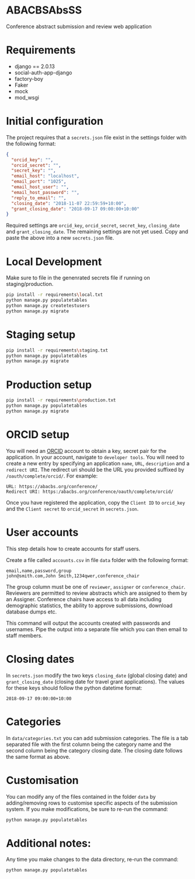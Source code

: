 # ABACBSAbsSS
Conference abstract submission and review web application

# Requirements
- django == 2.0.13
- social-auth-app-django
- factory-boy
- Faker
- mock
- mod_wsgi


# Initial configuration
The project requires that a `secrets.json` file exist in the settings folder with
the following format:

```json
{
  "orcid_key": "",
  "orcid_secret": "",
  "secret_key": "",
  "email_host": "localhost",
  "email_port": "1025",
  "email_host_user": "",
  "email_host_password": "",
  "reply_to_email": "",
  "closing_date": "2018-11-07 22:59:59+10:00",
  "grant_closing_date": "2018-09-17 09:00:00+10:00"
}
```

Required settings are `orcid_key`, `orcid_secret`, `secret_key`, `closing_date`
and `grant_closing_date`. The remaining settings are not yet used. Copy and paste
the above into a new `secrets.json` file.


# Local Development
Make sure to file in the genenrated secrets file if running on staging/production.

```bash
pip install -r requirements\local.txt
python manage.py populatetables
python manage.py createtestusers
python manage.py migrate
```

# Staging setup
```bash
pip install -r requirements\staging.txt
python manage.py populatetables
python manage.py migrate
```

# Production setup
```bash
pip install -r requirements\production.txt
python manage.py populatetables
python manage.py migrate
```

# ORCID setup
You will need an [ORCID](https://orcid.org/) account to obtain a key, secret
pair for the application. In your account, navigate to `developer tools`. You
will need to create a new entry by specifying an application `name`, `URL`,
`description` and a `redirect URI`. The redirect uri should be the URL you provided
suffixed by `/oauth/complete/orcid/`. For example: 

```
URL: https://abacbs.org/conference/
Redirect URI: https:/abacbs.org/conference/oauth/complete/orcid/
```

Once you have registered the application, copy the `Client ID` to `orcid_key`
and the `Client secret` to `orcid_secret` in `secrets.json`.


# User accounts
This step details how to create accounts for staff users.

Create a file called `accounts.csv` in file `data` folder with the following 
format:

```csv
email,name,password,group
john@smith.com,John Smith,1234qwer,conference_chair
```

The group column must be one of `reviewer`, `assigner` or `conference_chair`.
Reviewers are permitted to review abstracts which are assigned to them by
an Assigner. Conference chairs have access to all data including demographic
statistics, the ability to approve submissions, download database dumps etc. 

This command will output the accounts created with passwords and usernames. Pipe
the output into a separate file which you can then email to staff members.


# Closing dates
In `secrets.json` modify the two keys `closing_date` (global closing date)
and `grant_closing_date` (closing date for travel grant applications). The values
for these keys should follow the python datetime format:

```
2018-09-17 09:00:00+10:00
```

# Categories
In `data/categories.txt` you can add submission categories. The file is a
tab separated file with the first column being the category name and the second
column being the category closing date. The closing date follows the same format
as above.


# Customisation
You can modify any of the files contained in the folder `data` by
adding/removing rows to customise specific aspects of the submission system. If
you make modifications, be sure to re-run the command:

```bash
python manage.py populatetables
```


# Additional notes:
Any time you make changes to the data directory, re-run the command:

```bash
python manage.py populatetables
```
